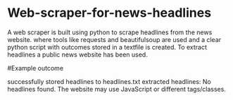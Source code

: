 # Web-scraper-for-news-headlines
A web scraper is built using python to scrape headlines from the news website.
where tools like requests and beautifulsoup are used and a clear python script with outcomes stored in a textfile is created.
To extract headlines a public news website has been used.

#Example outcome

successfully stored headlines to headlines.txt
extracted headlines:
No headlines found. The website may use JavaScript or different tags/classes.

